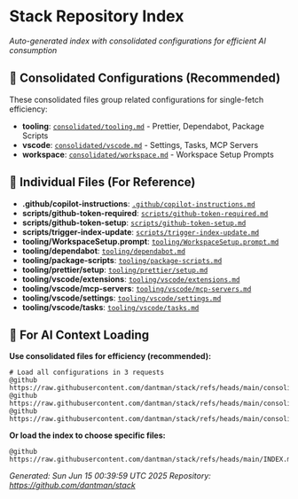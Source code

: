 # Stack Repository Index

*Auto-generated index with consolidated configurations for efficient AI consumption*

## 🚀 Consolidated Configurations (Recommended)

These consolidated files group related configurations for single-fetch efficiency:

- **tooling**: [`consolidated/tooling.md`](https://raw.githubusercontent.com/dantman/stack/refs/heads/main/consolidated/tooling.md) - Prettier, Dependabot, Package Scripts
- **vscode**: [`consolidated/vscode.md`](https://raw.githubusercontent.com/dantman/stack/refs/heads/main/consolidated/vscode.md) - Settings, Tasks, MCP Servers
- **workspace**: [`consolidated/workspace.md`](https://raw.githubusercontent.com/dantman/stack/refs/heads/main/consolidated/workspace.md) - Workspace Setup Prompts

## 📁 Individual Files (For Reference)

- **.github/copilot-instructions**: [`.github/copilot-instructions.md`](https://raw.githubusercontent.com/dantman/stack/refs/heads/main/.github/copilot-instructions.md)
- **scripts/github-token-required**: [`scripts/github-token-required.md`](https://raw.githubusercontent.com/dantman/stack/refs/heads/main/scripts/github-token-required.md)
- **scripts/github-token-setup**: [`scripts/github-token-setup.md`](https://raw.githubusercontent.com/dantman/stack/refs/heads/main/scripts/github-token-setup.md)
- **scripts/trigger-index-update**: [`scripts/trigger-index-update.md`](https://raw.githubusercontent.com/dantman/stack/refs/heads/main/scripts/trigger-index-update.md)
- **tooling/WorkspaceSetup.prompt**: [`tooling/WorkspaceSetup.prompt.md`](https://raw.githubusercontent.com/dantman/stack/refs/heads/main/tooling/WorkspaceSetup.prompt.md)
- **tooling/dependabot**: [`tooling/dependabot.md`](https://raw.githubusercontent.com/dantman/stack/refs/heads/main/tooling/dependabot.md)
- **tooling/package-scripts**: [`tooling/package-scripts.md`](https://raw.githubusercontent.com/dantman/stack/refs/heads/main/tooling/package-scripts.md)
- **tooling/prettier/setup**: [`tooling/prettier/setup.md`](https://raw.githubusercontent.com/dantman/stack/refs/heads/main/tooling/prettier/setup.md)
- **tooling/vscode/extensions**: [`tooling/vscode/extensions.md`](https://raw.githubusercontent.com/dantman/stack/refs/heads/main/tooling/vscode/extensions.md)
- **tooling/vscode/mcp-servers**: [`tooling/vscode/mcp-servers.md`](https://raw.githubusercontent.com/dantman/stack/refs/heads/main/tooling/vscode/mcp-servers.md)
- **tooling/vscode/settings**: [`tooling/vscode/settings.md`](https://raw.githubusercontent.com/dantman/stack/refs/heads/main/tooling/vscode/settings.md)
- **tooling/vscode/tasks**: [`tooling/vscode/tasks.md`](https://raw.githubusercontent.com/dantman/stack/refs/heads/main/tooling/vscode/tasks.md)

## 🤖 For AI Context Loading

**Use consolidated files for efficiency (recommended):**
```
# Load all configurations in 3 requests
@github https://raw.githubusercontent.com/dantman/stack/refs/heads/main/consolidated/tooling.md
@github https://raw.githubusercontent.com/dantman/stack/refs/heads/main/consolidated/vscode.md  
@github https://raw.githubusercontent.com/dantman/stack/refs/heads/main/consolidated/workspace.md
```

**Or load the index to choose specific files:**
```
@github https://raw.githubusercontent.com/dantman/stack/refs/heads/main/INDEX.md
```

*Generated: Sun Jun 15 00:39:59 UTC 2025*
*Repository: https://github.com/dantman/stack*
